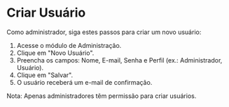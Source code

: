 # Criar Usuário

Como administrador, siga estes passos para criar um novo usuário:

1. Acesse o módulo de Administração.
2. Clique em "Novo Usuário".
3. Preencha os campos: Nome, E-mail, Senha e Perfil (ex.: Administrador, Usuário).
4. Clique em "Salvar".
5. O usuário receberá um e-mail de confirmação.

Nota: Apenas administradores têm permissão para criar usuários.

